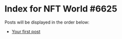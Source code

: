 # Index for NFT World #6625
Posts will be displayed in the order below:

- [Your first post](./001-first.md)

